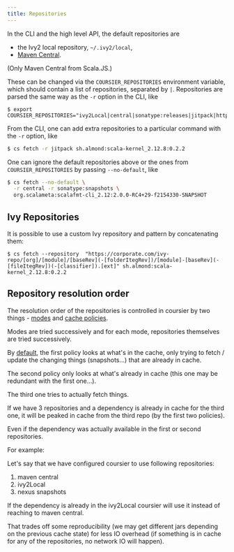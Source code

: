 ```yaml
---
title: Repositories
---
```


In the CLI and the high level API, the default repositories are
- the Ivy2 local repository, `~/.ivy2/local`,
- [Maven Central](https://repo1.maven.org/maven2).

(Only Maven Central from Scala.JS.)

These can be changed via the `COURSIER_REPOSITORIES` environment variable,
which should contain a list of repositories, separated by `|`. Repositories
are parsed the same way as the `-r` option in the CLI, like
```
$ export COURSIER_REPOSITORIES="ivy2Local|central|sonatype:releases|jitpack|https://corporate.com/repo"
```

From the CLI, one can add extra repositories to a particular command with the
`-r` option, like
```bash
$ cs fetch -r jitpack sh.almond:scala-kernel_2.12.8:0.2.2
```

One can ignore the default repositories above or the ones from
`COURSIER_REPOSITORIES` by passing `--no-default`, like
```bash
$ cs fetch --no-default \
  -r central -r sonatype:snapshots \
  org.scalameta:scalafmt-cli_2.12:2.0.0-RC4+29-f2154330-SNAPSHOT
```

## Ivy Repositories

It is possible to use a custom Ivy repository and pattern by concatenating them:

```
$ cs fetch --repository  "https://corporate.com/ivy-repo/[org]/[module]/[baseRev](-[folderItegRev])/[module]-[baseRev](-[fileItegRev])(-[classifier]).[ext]" sh.almond:scala-kernel_2.12.8:0.2.2
```

## Repository resolution order

The resolution order of the repositories is controlled in coursier by two things - [modes](https://github.com/coursier/coursier/blob/595f7d7d48c0c38bded88531d1fe1cdeb3ccc07c/cli/src/main/scala-2.12/coursier/cli/options/CommonOptions.scala#L13) and [cache policies](https://github.com/coursier/coursier/blob/595f7d7d48c0c38bded88531d1fe1cdeb3ccc07c/cache/jvm/src/main/scala/coursier/CachePolicy.scala).

Modes are tried successively and for each mode, repositories themselves are tried successively.

By [default](https://github.com/coursier/coursier/blob/595f7d7d48c0c38bded88531d1fe1cdeb3ccc07c/cache/jvm/src/main/scala/coursier/CachePolicy.scala#L68), 
the first policy looks at what's in the cache, only trying to fetch / update the changing things (snapshots…) that are already in cache. 

The second policy only looks at what's already in cache (this one may be redundant with the first one…). 

The third one tries to actually fetch things.

If we have 3 repositories and a dependency is already in cache for the third one, it will be peaked in cache from the third repo (by the first two policies). 

Even if the dependency was actually available in the first or second repositories.

For example:

Let's say that we have configured coursier to use following repositories:
1. maven central
2. ivy2Local
3. nexus snapshots

If the dependency is already in the ivy2Local coursier will use it instead of reaching to maven central. 

That trades off some reproducibility (we may get different jars depending on the previous cache state) for less IO overhead (if something is in cache for any of the repositories, no network IO will happen).


